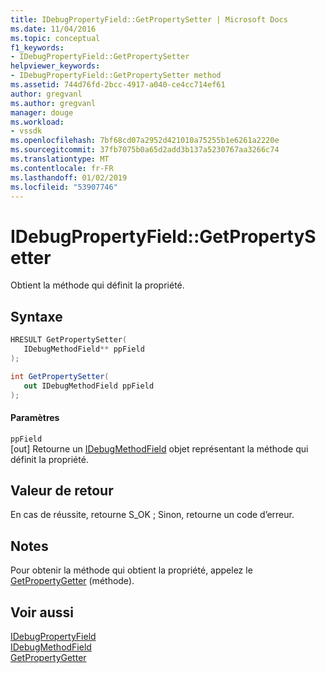 ```yaml
---
title: IDebugPropertyField::GetPropertySetter | Microsoft Docs
ms.date: 11/04/2016
ms.topic: conceptual
f1_keywords:
- IDebugPropertyField::GetPropertySetter
helpviewer_keywords:
- IDebugPropertyField::GetPropertySetter method
ms.assetid: 744d76fd-2bcc-4917-a040-ce4cc714ef61
author: gregvanl
ms.author: gregvanl
manager: douge
ms.workload:
- vssdk
ms.openlocfilehash: 7bf68cd07a2952d421010a75255b1e6261a2220e
ms.sourcegitcommit: 37fb7075b0a65d2add3b137a5230767aa3266c74
ms.translationtype: MT
ms.contentlocale: fr-FR
ms.lasthandoff: 01/02/2019
ms.locfileid: "53907746"
---
```

# <a name="idebugpropertyfieldgetpropertysetter"></a>IDebugPropertyField::GetPropertySetter
Obtient la méthode qui définit la propriété.  
  
## <a name="syntax"></a>Syntaxe  
  
```cpp  
HRESULT GetPropertySetter(   
   IDebugMethodField** ppField  
);  
```  
  
```csharp  
int GetPropertySetter(  
   out IDebugMethodField ppField  
);  
```  
  
#### <a name="parameters"></a>Paramètres  
 `ppField`  
 [out] Retourne un [IDebugMethodField](../../../extensibility/debugger/reference/idebugmethodfield.md) objet représentant la méthode qui définit la propriété.  
  
## <a name="return-value"></a>Valeur de retour  
 En cas de réussite, retourne S_OK ; Sinon, retourne un code d’erreur.  
  
## <a name="remarks"></a>Notes  
 Pour obtenir la méthode qui obtient la propriété, appelez le [GetPropertyGetter](../../../extensibility/debugger/reference/idebugpropertyfield-getpropertygetter.md) (méthode).  
  
## <a name="see-also"></a>Voir aussi  
 [IDebugPropertyField](../../../extensibility/debugger/reference/idebugpropertyfield.md)   
 [IDebugMethodField](../../../extensibility/debugger/reference/idebugmethodfield.md)   
 [GetPropertyGetter](../../../extensibility/debugger/reference/idebugpropertyfield-getpropertygetter.md)